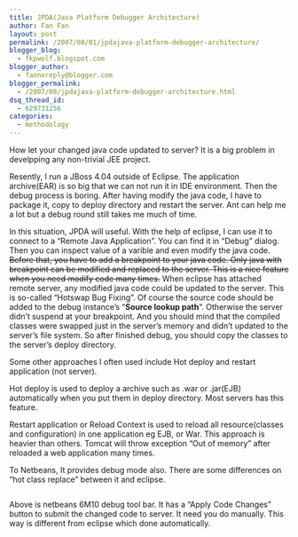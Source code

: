 ```yaml
---
title: JPDA(Java Platform Debugger Architecture)
author: Fan Fan
layout: post
permalink: /2007/08/01/jpdajava-platform-debugger-architecture/
blogger_blog:
  - fkpwolf.blogspot.com
blogger_author:
  - fannoreply@blogger.com
blogger_permalink:
  - /2007/08/jpdajava-platform-debugger-architecture.html
dsq_thread_id:
  - 629731256
categories:
  - methodology
---
```

How let your changed java code updated to server? It is a big problem in develpping any non-trivial JEE project. 

Resently, I run a JBoss 4.04 outside of Eclipse. The application archive(EAR) is so big that we can not run it in IDE environment. Then the debug process is boring. After having modify the java code, I have to package it, copy to deploy directory and restart the server. Ant can help me a lot but a debug round still takes me much of time.

In this situation, JPDA will useful. With the help of eclipse, I can use it to connect to a &#8220;Remote Java Application&#8221;. You can find it in &#8220;Debug&#8221; dialog. Then you can inspect value of a varible and even modify the java code. <strike>Before that, you have to add a breakpoint to your java code. Only java with breakpoint can be modified and replaced to the server. This is a nice feature when you need modify code many times.</strike> When eclipse has attached remote server, any modified java code could be updated to the server. This is so-called &#8220;Hotswap Bug Fixing&#8221;. Of course the source code should be added to the debug instance&#8217;s &#8220;**Source lookup path**&#8220;. Otherwise the server didn&#8217;t suspend at your breakpoint. And you should mind that the compiled classes were swapped just in the server&#8217;s memory and didn&#8217;t updated to the server&#8217;s file system. So after finished debug, you should copy the classes to the server&#8217;s deploy directory.

Some other approaches I often used include <span style="font-size:100%;">Hot deploy</span> and <span style="font-size:100%;">restart application</span> (not server).

Hot deploy is used to deploy a archive such as .war or .jar(EJB) automatically when you put them in deploy directory. Most servers has this feature.

Restart application or Reload Context is used to reload all resource(classes and configuration) in one application eg EJB, or War. This approach is heavier than others. Tomcat will throw exception &#8220;Out of memory&#8221; after reloaded a web application many times.

To Netbeans, It provides debug mode also. There are some differences on &#8220;hot class replace&#8221; between it and eclipse.

<a onblur="try {parent.deselectBloggerImageGracefully();} catch(e) {}" href="http://3.bp.blogspot.com/_lz-dDaxCZHc/RtAcp8sRDHI/AAAAAAAAACk/XP4-qPIWP-w/s1600-h/Untitled.jpg"><img style="margin: 0px auto 10px; display: block; text-align: center; cursor: pointer;" src="http://3.bp.blogspot.com/_lz-dDaxCZHc/RtAcp8sRDHI/AAAAAAAAACk/XP4-qPIWP-w/s400/Untitled.jpg" alt="" id="BLOGGER_PHOTO_ID_5102609884802780274" border="0" /></a>

Above is netbeans 6M10 debug tool bar. It has a &#8220;Apply Code Changes&#8221; button to submit the changed code to server. It need you do manually. This way is different from eclipse which done automatically.